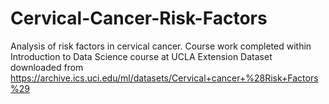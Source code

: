 # Cervical-Cancer-Risk-Factors
Analysis of risk factors in cervical cancer.
Course work completed within Introduction to Data Science course at UCLA Extension
Dataset downloaded from https://archive.ics.uci.edu/ml/datasets/Cervical+cancer+%28Risk+Factors%29
